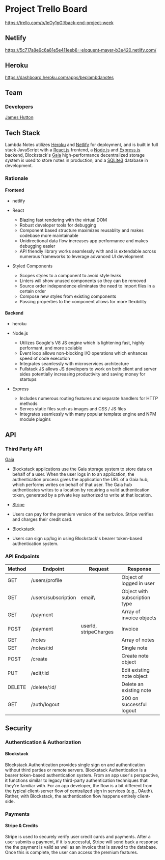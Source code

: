 # Project Trello Board

https://trello.com/b/IeOy1pGI/back-end-project-week

## Netlify

https://5c717a8e9c6a81e5e411eeb8--eloquent-mayer-b3e420.netlify.com/

## Heroku

https://dashboard.heroku.com/apps/beplambdanotes

## Team

### Developers
[James Hutton](https://github.com/FreeKeyBoy)

## Tech Stack

Lambda Notes utilizes [Heroku](https://www.heroku.com/) and [Netlify](https://www.netlify.com/) for deployment, and is built in full stack JavaScript with a [React.js](https://reactjs.org/) frontend, a [Node.js](https://nodejs.org/en/) and [Express.js](https://expressjs.com/) backend, Blockstack's [Gaia](https://github.com/blockstack/gaia/blob/master/README.md) high-performance decentralized storage system is used to store notes in production, and a [SQLite3](https://www.sqlite.org/index.html) database in development.

### Rationale

#### Frontend
- netlify

- React

  - Blazing fast rendering with the virtual DOM
  - Robust developer tools for debugging
  - Component based structure maximizes reusablity and makes codebase more maintainable
  - Unidirectional data flow increases app performance and makes debugging easier
  - API friendly library works seamlessly with and is extendable across numerous frameworks to leverage advanced UI development

- Styled Components

  - Scopes styles to a component to avoid style leaks
  - Linters will show unused components so they can be removed
  - Source order independence eliminates the need to import files in a certain order
  - Compose new styles from existing components
  - Passing properties to the component allows for more flexibility

#### Backend

- heroku

- Node.js

  - Utilizes Google's V8 JS engine which is lightening fast, highly performant, and more scalable
  - Event loop allows non-blocking I/O operations which enhances speed of code execution
  - Integrates seamlessly with microservices architecture
  - Fullstack JS allows JS developers to work on both client and server sides potentially increasing productivity and saving money for startups

- Express

  - Includes numerous routing features and separate handlers for HTTP methods
  - Serves static files such as images and CSS / JS files
  - Integrates seamlessly with many popular template engine and NPM module plugins

## API

### Third Party API

[Gaia](https://github.com/blockstack/gaia)

  - Blockstack applications use the Gaia storage system to store data on behalf of a user. When the user logs in to an application, the authentication process gives the application the URL of a Gaia hub, which performs writes on behalf of that user. The Gaia hub authenticates writes to a location by requiring a valid authentication token, generated by a private key authorized to write at that location.

- [Stripe](https://stripe.com/docs/api)

- Users can pay for the premium version of the serbvice. Stripe verifies and charges their credit card.

- [Blockstack](https://github.com/blockstack/blockstack.js/blob/master/src/auth/README.md)
 - Users can sign up/log in using Blockstack's bearer token-based authentication system.

### API Endpoints

| Method | Endpoint            | Request               | Response                      |
| ------ | ------------------- | --------------------- | ----------------------------- |
| GET    | /users/profile      |                       | Object of logged in user      |
| GET    | /users/subscription | email\                | Object with subscription type |
| GET    | /payment            |                       | Array of invoice objects      |
| POST   | /payment            | userId, stripeCharges | Invoice                       |
| GET    | /notes              |                       | Array of notes                |
| GET    | /notes/:id          |                       | Single note                   |
| POST   | /create             |                       | Create note object            |
| PUT    | /edit/:id           |                       | Edit existing note object     |
| DELETE | /delete/:id/        |                       | Delete an existing note       |
| GET    | /auth/logout        |                       | 200 on successful logout      |

## Security

### Authentication & Authorization

#### Blockstack

Blockstack Authentication provides single sign on and authentication without third parties or remote servers. Blockstack Authentication is a bearer token-based authentication system. From an app user's perspective, it functions similar to legacy third-party authentication techniques that they're familiar with. For an app developer, the flow is a bit different from the typical client-server flow of centralized sign in services (e.g., OAuth). Rather, with Blockstack, the authentication flow happens entirely client-side.

### Payments

#### Stripe & Credits

Stripe is used to securely verify user credit cards and payments. After a user submits a payment, if it is successful, Stripe will send back a response the the payment is valid as well as an invoice that is saved to the database. Once this is complete, the user can access the premium features.